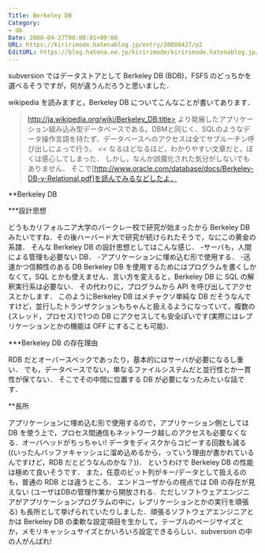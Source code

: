 ```yaml
---
Title: Berkeley DB
Category:
- db
Date: 2008-04-27T00:00:01+09:00
URL: https://kiririmode.hatenablog.jp/entry/20080427/p2
EditURL: https://blog.hatena.ne.jp/kiririmode/kiririmode.hatenablog.jp/atom/entry/8454420450078215010
---
```


subversion ではデータストアとして Berkeley DB (BDB)，FSFS のどっちかを選べるそうですが，何が違うんだろうと思いました．

wikipedia を読みますと，Berkeley DB についてこんなことが書いてあります．
>http://ja.wikipedia.org/wiki/Berkeley_DB:title>
より発展したアプリケーション組み込み型データベースである。DBMと同じく、SQLのようなデータ操作言語を持たず、データベースへのアクセスは全てサブルーチン呼び出しによって行う。
<<
なるほどなるほど，わかりやすい文章だと，ぼくは感心してしまった．
しかし，なんか誤魔化された気分がしないでもありません．
そこで[http://www.oracle.com/database/docs/Berkeley-DB-v-Relational.pdf]を読んでみるなどしたよ．

**Berkeley DB

***設計思想

どうもカリフォルニア大学のバークレー校で研究が始まったから Berkeley DB みたいですね．その後ハーバード大で研究が続けられたそうで，なにこの黄金の系譜．
そんな Berkeley DB の設計思想としてはこんな感じ．
-サーバも，人間による管理も必要ない DB．
-アプリケーションに埋め込む形で使用する．
-迅速かつ信頼性のある DB
Berkeley DB を使用するためにはプログラムを書くしかなくて，SQL とかも使えません．言い方を変えると，Berkeley DB に SQL の解釈実行系は必要ない．
その代わりに，プログラムから API を呼び出してアクセスとかします．
このようにBerkeley DB はメチャクソ単純な DB だそうなんですけど，並行したトランザクションもちゃんと扱えるようになっていて，複数の{スレッド，プロセス}で1つの DB にアクセスしても安全ぽいです(実際にはレプリケーションとかの機能は OFF にすることも可能)．

***Berkeley DB の存在理由

RDB だとオーバースペックであったり，基本的にはサーバが必要になるし重い．
でも，データベースでない，単なるファイルシステムだと並行性とか一貫性が保てない．
そこでその中間に位置する DB が必要になったみたいな話です．

**長所

アプリケーションに埋め込む形で使用するので，アプリケーション側としては DB を使う上で，プロセス間通信もネットワーク越しのアクセスも必要なくなる．オーバヘッドがちっちゃい!
データをディスクからコピーする回数も減る((いったんバッファキャッシュに溜め込めるから，っていう理由が書かれているんですけど，RDB だとどうなんのかな？))．
というわけで Berkeley DB の性能は極めて良いそうです．
また，任意のビット列がキー/データとして扱えるのも，普通の RDB とは違うところ．
エンドユーザからの視点では DB の存在が見えない (ユーザはDBの管理作業から開放される．ただしソフトウェアエンジニアがアプリケーションプログラムの中に，レプリケーションとかの実行を頑張る) も長所として挙げられていたりしました．頑張るソフトウェアエンジニアとかは Berkeley DB の柔軟な設定項目を生かして，テーブルのページサイズとか，メモリキャッシュサイズとかいろいろ設定できるらしい．subversion の中の人がんばれ!
